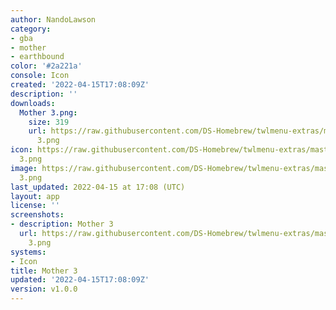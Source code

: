 ```yaml
---
author: NandoLawson
category:
- gba
- mother
- earthbound
color: '#2a221a'
console: Icon
created: '2022-04-15T17:08:09Z'
description: ''
downloads:
  Mother 3.png:
    size: 319
    url: https://raw.githubusercontent.com/DS-Homebrew/twlmenu-extras/master/_nds/TWiLightMenu/icons/Mother
      3.png
icon: https://raw.githubusercontent.com/DS-Homebrew/twlmenu-extras/master/_nds/TWiLightMenu/icons/Mother
  3.png
image: https://raw.githubusercontent.com/DS-Homebrew/twlmenu-extras/master/_nds/TWiLightMenu/icons/Mother
  3.png
last_updated: 2022-04-15 at 17:08 (UTC)
layout: app
license: ''
screenshots:
- description: Mother 3
  url: https://raw.githubusercontent.com/DS-Homebrew/twlmenu-extras/master/_nds/TWiLightMenu/icons/Mother
    3.png
systems:
- Icon
title: Mother 3
updated: '2022-04-15T17:08:09Z'
version: v1.0.0
---
```

